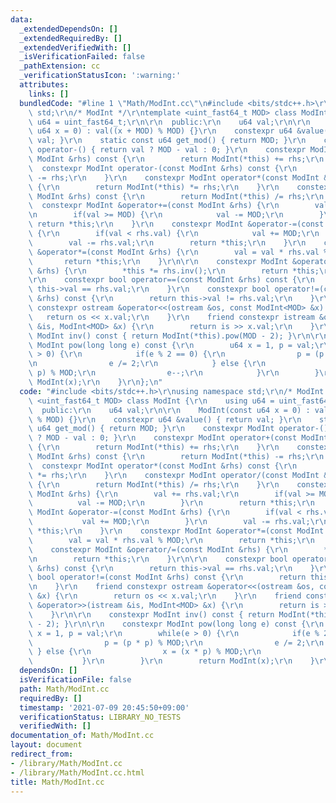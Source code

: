 ```yaml
---
data:
  _extendedDependsOn: []
  _extendedRequiredBy: []
  _extendedVerifiedWith: []
  _isVerificationFailed: false
  _pathExtension: cc
  _verificationStatusIcon: ':warning:'
  attributes:
    links: []
  bundledCode: "#line 1 \"Math/ModInt.cc\"\n#include <bits/stdc++.h>\r\nusing namespace\
    \ std;\r\n/* ModInt */\r\ntemplate <uint_fast64_t MOD> class ModInt {\r\n    using\
    \ u64 = uint_fast64_t;\r\n\r\n  public:\r\n    u64 val;\r\n\r\n    ModInt(const\
    \ u64 x = 0) : val((x + MOD) % MOD) {}\r\n    constexpr u64 &value() { return\
    \ val; }\r\n    static const u64 get_mod() { return MOD; }\r\n    constexpr ModInt\
    \ operator-() { return val ? MOD - val : 0; }\r\n    constexpr ModInt operator+(const\
    \ ModInt &rhs) const {\r\n        return ModInt(*this) += rhs;\r\n    }\r\n  \
    \  constexpr ModInt operator-(const ModInt &rhs) const {\r\n        return ModInt(*this)\
    \ -= rhs;\r\n    }\r\n    constexpr ModInt operator*(const ModInt &rhs) const\
    \ {\r\n        return ModInt(*this) *= rhs;\r\n    }\r\n    constexpr ModInt operator/(const\
    \ ModInt &rhs) const {\r\n        return ModInt(*this) /= rhs;\r\n    }\r\n  \
    \  constexpr ModInt &operator+=(const ModInt &rhs) {\r\n        val += rhs.val;\r\
    \n        if(val >= MOD) {\r\n            val -= MOD;\r\n        }\r\n       \
    \ return *this;\r\n    }\r\n    constexpr ModInt &operator-=(const ModInt &rhs)\
    \ {\r\n        if(val < rhs.val) {\r\n            val += MOD;\r\n        }\r\n\
    \        val -= rhs.val;\r\n        return *this;\r\n    }\r\n    constexpr ModInt\
    \ &operator*=(const ModInt &rhs) {\r\n        val = val * rhs.val % MOD;\r\n \
    \       return *this;\r\n    }\r\n\r\n    constexpr ModInt &operator/=(const ModInt\
    \ &rhs) {\r\n        *this *= rhs.inv();\r\n        return *this;\r\n    }\r\n\
    \r\n    constexpr bool operator==(const ModInt &rhs) const {\r\n        return\
    \ this->val == rhs.val;\r\n    }\r\n    constexpr bool operator!=(const ModInt\
    \ &rhs) const {\r\n        return this->val != rhs.val;\r\n    }\r\n    friend\
    \ constexpr ostream &operator<<(ostream &os, const ModInt<MOD> &x) {\r\n     \
    \   return os << x.val;\r\n    }\r\n    friend constexpr istream &operator>>(istream\
    \ &is, ModInt<MOD> &x) {\r\n        return is >> x.val;\r\n    }\r\n\r\n    constexpr\
    \ ModInt inv() const { return ModInt(*this).pow(MOD - 2); }\r\n\r\n    constexpr\
    \ ModInt pow(long long e) const {\r\n        u64 x = 1, p = val;\r\n        while(e\
    \ > 0) {\r\n            if(e % 2 == 0) {\r\n                p = (p * p) % MOD;\r\
    \n                e /= 2;\r\n            } else {\r\n                x = (x *\
    \ p) % MOD;\r\n                e--;\r\n            }\r\n        }\r\n        return\
    \ ModInt(x);\r\n    }\r\n};\n"
  code: "#include <bits/stdc++.h>\r\nusing namespace std;\r\n/* ModInt */\r\ntemplate\
    \ <uint_fast64_t MOD> class ModInt {\r\n    using u64 = uint_fast64_t;\r\n\r\n\
    \  public:\r\n    u64 val;\r\n\r\n    ModInt(const u64 x = 0) : val((x + MOD)\
    \ % MOD) {}\r\n    constexpr u64 &value() { return val; }\r\n    static const\
    \ u64 get_mod() { return MOD; }\r\n    constexpr ModInt operator-() { return val\
    \ ? MOD - val : 0; }\r\n    constexpr ModInt operator+(const ModInt &rhs) const\
    \ {\r\n        return ModInt(*this) += rhs;\r\n    }\r\n    constexpr ModInt operator-(const\
    \ ModInt &rhs) const {\r\n        return ModInt(*this) -= rhs;\r\n    }\r\n  \
    \  constexpr ModInt operator*(const ModInt &rhs) const {\r\n        return ModInt(*this)\
    \ *= rhs;\r\n    }\r\n    constexpr ModInt operator/(const ModInt &rhs) const\
    \ {\r\n        return ModInt(*this) /= rhs;\r\n    }\r\n    constexpr ModInt &operator+=(const\
    \ ModInt &rhs) {\r\n        val += rhs.val;\r\n        if(val >= MOD) {\r\n  \
    \          val -= MOD;\r\n        }\r\n        return *this;\r\n    }\r\n    constexpr\
    \ ModInt &operator-=(const ModInt &rhs) {\r\n        if(val < rhs.val) {\r\n \
    \           val += MOD;\r\n        }\r\n        val -= rhs.val;\r\n        return\
    \ *this;\r\n    }\r\n    constexpr ModInt &operator*=(const ModInt &rhs) {\r\n\
    \        val = val * rhs.val % MOD;\r\n        return *this;\r\n    }\r\n\r\n\
    \    constexpr ModInt &operator/=(const ModInt &rhs) {\r\n        *this *= rhs.inv();\r\
    \n        return *this;\r\n    }\r\n\r\n    constexpr bool operator==(const ModInt\
    \ &rhs) const {\r\n        return this->val == rhs.val;\r\n    }\r\n    constexpr\
    \ bool operator!=(const ModInt &rhs) const {\r\n        return this->val != rhs.val;\r\
    \n    }\r\n    friend constexpr ostream &operator<<(ostream &os, const ModInt<MOD>\
    \ &x) {\r\n        return os << x.val;\r\n    }\r\n    friend constexpr istream\
    \ &operator>>(istream &is, ModInt<MOD> &x) {\r\n        return is >> x.val;\r\n\
    \    }\r\n\r\n    constexpr ModInt inv() const { return ModInt(*this).pow(MOD\
    \ - 2); }\r\n\r\n    constexpr ModInt pow(long long e) const {\r\n        u64\
    \ x = 1, p = val;\r\n        while(e > 0) {\r\n            if(e % 2 == 0) {\r\n\
    \                p = (p * p) % MOD;\r\n                e /= 2;\r\n           \
    \ } else {\r\n                x = (x * p) % MOD;\r\n                e--;\r\n \
    \           }\r\n        }\r\n        return ModInt(x);\r\n    }\r\n};"
  dependsOn: []
  isVerificationFile: false
  path: Math/ModInt.cc
  requiredBy: []
  timestamp: '2021-07-09 20:45:50+09:00'
  verificationStatus: LIBRARY_NO_TESTS
  verifiedWith: []
documentation_of: Math/ModInt.cc
layout: document
redirect_from:
- /library/Math/ModInt.cc
- /library/Math/ModInt.cc.html
title: Math/ModInt.cc
---
```

